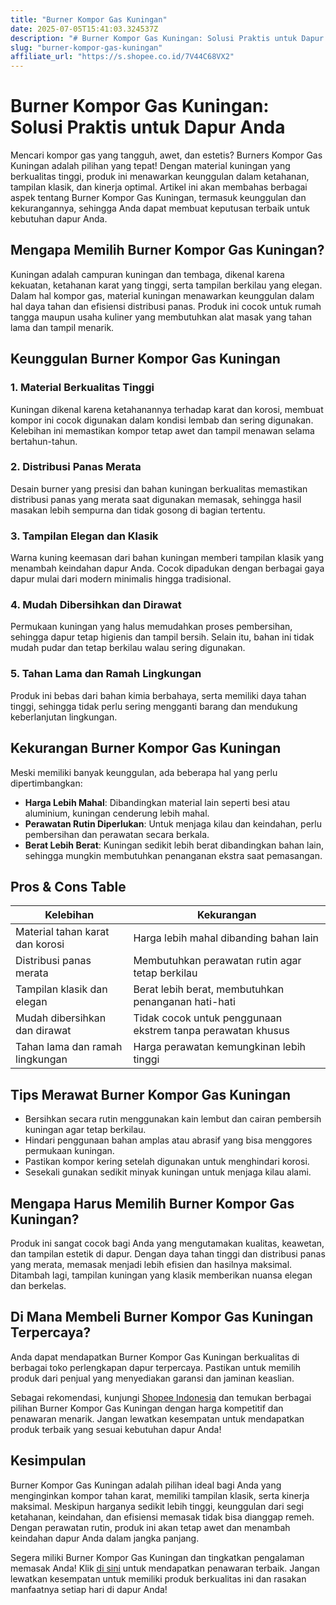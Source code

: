 ```yaml
---
title: "Burner Kompor Gas Kuningan"
date: 2025-07-05T15:41:03.324537Z
description: "# Burner Kompor Gas Kuningan: Solusi Praktis untuk Dapur Anda..."
slug: "burner-kompor-gas-kuningan"
affiliate_url: "https://s.shopee.co.id/7V44C68VX2"
---
```

# Burner Kompor Gas Kuningan: Solusi Praktis untuk Dapur Anda

Mencari kompor gas yang tangguh, awet, dan estetis? Burners Kompor Gas Kuningan adalah pilihan yang tepat! Dengan material kuningan yang berkualitas tinggi, produk ini menawarkan keunggulan dalam ketahanan, tampilan klasik, dan kinerja optimal. Artikel ini akan membahas berbagai aspek tentang Burner Kompor Gas Kuningan, termasuk keunggulan dan kekurangannya, sehingga Anda dapat membuat keputusan terbaik untuk kebutuhan dapur Anda.

## Mengapa Memilih Burner Kompor Gas Kuningan?

Kuningan adalah campuran kuningan dan tembaga, dikenal karena kekuatan, ketahanan karat yang tinggi, serta tampilan berkilau yang elegan. Dalam hal kompor gas, material kuningan menawarkan keunggulan dalam hal daya tahan dan efisiensi distribusi panas. Produk ini cocok untuk rumah tangga maupun usaha kuliner yang membutuhkan alat masak yang tahan lama dan tampil menarik.

## Keunggulan Burner Kompor Gas Kuningan

### 1. **Material Berkualitas Tinggi**

Kuningan dikenal karena ketahanannya terhadap karat dan korosi, membuat kompor ini cocok digunakan dalam kondisi lembab dan sering digunakan. Kelebihan ini memastikan kompor tetap awet dan tampil menawan selama bertahun-tahun.

### 2. **Distribusi Panas Merata**

Desain burner yang presisi dan bahan kuningan berkualitas memastikan distribusi panas yang merata saat digunakan memasak, sehingga hasil masakan lebih sempurna dan tidak gosong di bagian tertentu.

### 3. **Tampilan Elegan dan Klasik**

Warna kuning keemasan dari bahan kuningan memberi tampilan klasik yang menambah keindahan dapur Anda. Cocok dipadukan dengan berbagai gaya dapur mulai dari modern minimalis hingga tradisional.

### 4. **Mudah Dibersihkan dan Dirawat**

Permukaan kuningan yang halus memudahkan proses pembersihan, sehingga dapur tetap higienis dan tampil bersih. Selain itu, bahan ini tidak mudah pudar dan tetap berkilau walau sering digunakan.

### 5. **Tahan Lama dan Ramah Lingkungan**

Produk ini bebas dari bahan kimia berbahaya, serta memiliki daya tahan tinggi, sehingga tidak perlu sering mengganti barang dan mendukung keberlanjutan lingkungan.

## Kekurangan Burner Kompor Gas Kuningan

Meski memiliki banyak keunggulan, ada beberapa hal yang perlu dipertimbangkan:

- **Harga Lebih Mahal**: Dibandingkan material lain seperti besi atau aluminium, kuningan cenderung lebih mahal.
- **Perawatan Rutin Diperlukan**: Untuk menjaga kilau dan keindahan, perlu pembersihan dan perawatan secara berkala.
- **Berat Lebih Berat**: Kuningan sedikit lebih berat dibandingkan bahan lain, sehingga mungkin membutuhkan penanganan ekstra saat pemasangan.

## Pros & Cons Table

| **Kelebihan** | **Kekurangan** |
|----------------|----------------|
| Material tahan karat dan korosi | Harga lebih mahal dibanding bahan lain |
| Distribusi panas merata | Membutuhkan perawatan rutin agar tetap berkilau |
| Tampilan klasik dan elegan | Berat lebih berat, membutuhkan penanganan hati-hati |
| Mudah dibersihkan dan dirawat | Tidak cocok untuk penggunaan ekstrem tanpa perawatan khusus |
| Tahan lama dan ramah lingkungan | Harga perawatan kemungkinan lebih tinggi |

## Tips Merawat Burner Kompor Gas Kuningan

- Bersihkan secara rutin menggunakan kain lembut dan cairan pembersih kuningan agar tetap berkilau.
- Hindari penggunaan bahan amplas atau abrasif yang bisa menggores permukaan kuningan.
- Pastikan kompor kering setelah digunakan untuk menghindari korosi.
- Sesekali gunakan sedikit minyak kuningan untuk menjaga kilau alami.

## Mengapa Harus Memilih Burner Kompor Gas Kuningan?

Produk ini sangat cocok bagi Anda yang mengutamakan kualitas, keawetan, dan tampilan estetik di dapur. Dengan daya tahan tinggi dan distribusi panas yang merata, memasak menjadi lebih efisien dan hasilnya maksimal. Ditambah lagi, tampilan kuningan yang klasik memberikan nuansa elegan dan berkelas.

## Di Mana Membeli Burner Kompor Gas Kuningan Terpercaya?

Anda dapat mendapatkan Burner Kompor Gas Kuningan berkualitas di berbagai toko perlengkapan dapur terpercaya. Pastikan untuk memilih produk dari penjual yang menyediakan garansi dan jaminan keaslian.

Sebagai rekomendasi, kunjungi [Shopee Indonesia](https://s.shopee.co.id/7V44C68VX2) dan temukan berbagai pilihan Burner Kompor Gas Kuningan dengan harga kompetitif dan penawaran menarik. Jangan lewatkan kesempatan untuk mendapatkan produk terbaik yang sesuai kebutuhan dapur Anda!

## Kesimpulan

Burner Kompor Gas Kuningan adalah pilihan ideal bagi Anda yang menginginkan kompor tahan karat, memiliki tampilan klasik, serta kinerja maksimal. Meskipun harganya sedikit lebih tinggi, keunggulan dari segi ketahanan, keindahan, dan efisiensi memasak tidak bisa dianggap remeh. Dengan perawatan rutin, produk ini akan tetap awet dan menambah keindahan dapur Anda dalam jangka panjang.

Segera miliki Burner Kompor Gas Kuningan dan tingkatkan pengalaman memasak Anda! Klik [di sini](https://s.shopee.co.id/7V44C68VX2) untuk mendapatkan penawaran terbaik. Jangan lewatkan kesempatan untuk memiliki produk berkualitas ini dan rasakan manfaatnya setiap hari di dapur Anda!